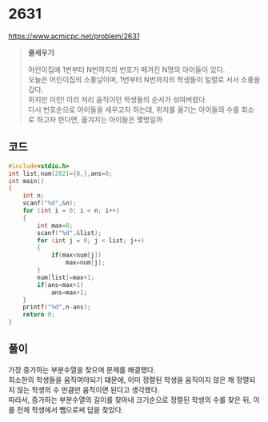 # 2631
https://www.acmicpc.net/problem/2631
>**줄세우기**
>
> 어린이집에 1번부터 N번까지의 번호가 메겨진 N명의 아이들이 있다.<br>
> 오늘은 어린이집의 소풍날이며, 1번부터 N번까지의 학생들이 일렬로 서서 소풍을 갔다.<br>
> 하지만 이런! 이리 저리 움직이던 학생들의 순서가 섞여버렸다.<br>
>다시 번호순으로 아이들을 세우고자 하는데, 위치를 옮기는 아이들의 수를 최소로 하고자 한다면, 옮겨지는 아이들은 몇명일까
## 코드
```c
#include<stdio.h>
int list,num[202]={0,},ans=0;
int main()
{
    int n;
    scanf("%d",&n);
    for (int i = 0; i < n; i++)
    {
        int max=0;
        scanf("%d",&list);
        for (int j = 0; j < list; j++)
        {
            if(max<num[j])
                max=num[j];
        }
        num[list]=max+1;
        if(ans<max+1)
            ans=max+1;
    }
    printf("%d",n-ans);
    return 0;
}
```
## 풀이
가장 증가하는 부분수열을 찾으며 문제를 해결했다.<br>
최소한의 학생들을 움직여야되기 떄문에, 이미 정렬된 학생을 움직이지 않은 채 정렬되지 않는 학생의 수 만큼만 움직이면 된다고 생각했다.<br>
따라서, 증가하는 부분수열의 길이를 찾아내 크기순으로 정렬된 학생의 수를 찾은 뒤, 이를 전체 학생에서 뺌으로써 답을 찾았다.<br>